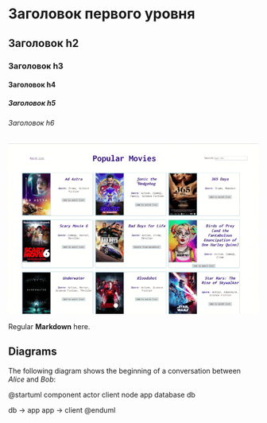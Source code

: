 # Заголовок первого уровня #
## Заголовок h2
### Заголовок h3
#### Заголовок h4
##### Заголовок h5
###### Заголовок h6


![](https://github.com/Oodmincheg/movie-db/blob/review/readme-image.gif)
 
 
 
 Regular **Markdown** here.

## Diagrams

The following diagram shows the beginning of a conversation between *Alice* and *Bob*:

@startuml component
actor client
node app
database db

db -> app
app -> client
@enduml

